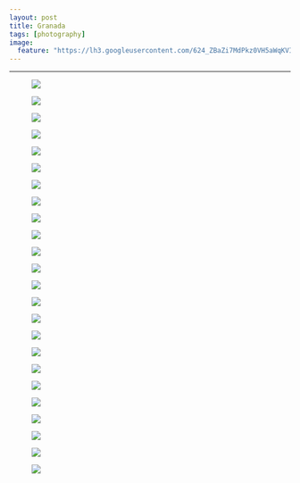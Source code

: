 ```yaml
---
layout: post
title: Granada
tags: [photography]
image:
  feature: "https://lh3.googleusercontent.com/624_ZBaZi7MdPkz0VH5aWqKVICNNBvvV_V_gqXxLdRflgLwlX36e-whxQixweH_OtWpu1c_P9B0KNBkYPdSk5uLzaa0YKw2fW4ZCw13Ml33vA4YKX2CTb6029HcGUaJYzPpgPCyYFjYhc-scYMBsQi72NPU1CUwF0vtTm1SOWm-SrR4aUGv21uml5vXvCv8Jb6K7iOKKIxfL6-O8CXdpsi0Knf5uLZTvs0N8uzUIOP7XKtEmsojMM7kqbjRsOWPJjJb6-y0nrHxD8XDaK_vOsfjfSTVy63YYU8NKt7Z9qZTDDveOlp4T1jqS0h705QFG3pv9TWcBa3V9k2RNBQuaDCvQQOn_GyKSVsPrZd-k_c1aiqboFkgR2mTVFLxToAA8THrNqM6BhYh_fMj3PAmgIANzuZlwo5G9QuvJDP_aLJRaQ812V4oyomJMisDW8scd0UMECMw4zxT_O58z0Emh2ruxu8KzCpD7861Rl1mMeBM_g_HbEmLNYZ7NO_rRcNjWezVAW52xFvR-vUx6cpg9t4xT_VVRByaWTyoktuKBVZBMNztQw82OwR-fnoOry72OAeGUw6x8h97C_iWk_SfBRGIjNoi78QiD9VquokFoDiJIcJVKpCYB=w1200-h806-no"
---
```


<hr>

<figure>
	<img src="https://lh3.googleusercontent.com/f2bIqU4DvcWvXx8BInOTivNe72vXMjf-s5BZmZztp2t3BUZuFnPrcfYGHOI1KkT-6MwHDnD9_ryJL9_-Opy0Rbr14nxd52vvGecDEkFAziH-UacdSyiZvuqGpTCE_gRbR-aOArw7qPqFBYl1-gwGgHIcrmi7dPs-j7ShLYEatAtqbo4OduLmd_H32HUxRlKw2_KRKANrdkZuQUlWv-sfIA0pjdL_nUd5a-aiRuJYAq6zsYqaPLKEqL1kEgDcGI3V6KMfPBwlCwmAeU1_JUlPL52jAYShx9A2hbxZNEe_77F5zqH3sqceYwY7gJPd6acFw9Yqr82Nepd1jEX3LlLIIUoZck1m2WQwnMioh8hM6SwC52VahOB03vpMkySk7IrLm7iN22PK22aI3rxOQUWr3uztmbWd32VC2wfizRDRbyZYZt3dt9XigQ0AyHt4j-g8uU-ww1P3lu2V_4zw1hOar4E5Db3E8F338v5mhRpwyfBvKatzv6_jvDBMIoBBOWnTnnvgVTj8hV07D1w__QUnRyuLn3BoxL_ysmy6qUT4dbvaIhQ98PJFqLSbLUMJgyi9qmlBDxpQJ9n0VEcyojNYmLn9j8ZMSmVHerl2d13YackQpOuhYRPL=w1200-h806-no">
</figure>

<figure>
	<img src="https://lh3.googleusercontent.com/EIoN84KLomHsy669iDheB8cMQShaf3faZlVeJTM_9HXokuQZ_XE0nysci41Pt8WebssRHkzGhkaR9N4Jqt-YzLsTXaPBqhtO-Mbyg4Ld2-GBiVsEF3Uy19UjkmlMDB72LnlEXT_IWUed5NS20tHkBV9icqpIDIpt-VeLsoZrUsGDFrlmeaChWq8O7mOi4wkSOjSHetJZ4VW6_nJRGDPYmhAjjz_Sb8AtcRsygA9s9sYBAjDy4SkJc7sU-1bBBUJXyY83oJnxlD-jDiRF-BxCLXwpEFDXGC7eJnc2dpvU5crlHoxrdA-vv8wh3SFDhE0fL5sXipz2JfvErdII7mzkGww4VqrtuMZwA3h3flPj9tcWKv6TQiTIn-IaV7y3BSRZkM7vYY1ZJ4teGUCsdvcP96V3XByeiB-sNPGzaUS-hzvSALWkFvPIPOXqPgxFFB27J8fufHz5j33dzZ1nKeTDGGL3Xg0zQ8OWL8ZYv4G0sy9Fv9Mt2LYMw-h9c7GZniEXr-rFN-7g7TPBOVnAF4HYQkyZFSIGSFx5dfkCcsGXse3RBWk5XeYItUcEjTBEXfGImApWwQMo5sh0BnOMHuYLEq8fstkSPmPPIIo8YwcCY1YXV2hMfeZd=w1200-h806-no">
</figure>

<figure>
	<img src="https://lh3.googleusercontent.com/RWL31co6NGeTUwIeWEYuW_0ABXryuPwu9mIQouLC-dLBpciwKMlL8iI1aYBxqJmPqiSgenWL2bndimcsvK1ii_zmS80C2-99Yj9wkj5QDQ3CTRzX1OhvK7P1OVtVJRSi7VhO45I8NFoMX40Pob_uO3gYF6Nn_SZOs0_q2GqpKdCu31itqEQmBHzixVBfKFEWF5U_-TvDz49UZCxJd7T62ZK_jcnzw2MHmTkEPHmX0tgWueh481iBEU9qKVTdtDLefFWzUQd4XtSlUVfiaZ7NQOz9hodCTbuyfjsaAi_fRr5aoEaPmAEzoE903sceum2vCAYJFM9b1zM2_cUGIorDxzUyPR_XsSQvSdUVkY3vizzhx0Ob8sKXYiQGLzgIPa581MgcjIKPwpsmKXGQnBQcvoXEapVCzI7heInTojw4cK3sEgSRm2FZpAUvE8nMORR99vcRN0Rs8Uh_7G7e_bZHkyOo_j9i0yRyZT9DMNztPTkIWeaGLA0pblfeY8XI_Pgr8sHwH_FYqIdtMeRomUAHKGXtej6ABYArJQbfxEQGN5DFmV85vxbLMAPAz9UbcVIkjWTud0iGHlj4d4nf0tqMg2S6RwNi3N_YL6U3j2h6rLBZ2xaUgNP_=w1200-h806-no">
</figure>


<figure>
	<img src="https://lh3.googleusercontent.com/u7OJisZaXElGrjxLxyUdSjTnH0E48B3NTG77fJyfyytw29my9O-FbLwTU5-kdwI8ijXyMiMyyrCf9VORu5nhk9_xj9n5WtGZermz3Pu8GwRuNmwC1ya1bCYWZ5Gph7L0GXCteBzTjx3cR3csYiqsmub5b36f_odKAGzx0HzAvEyS5GtH5PwYloLJf0uzmSM0jqtmXVOLRZI7ZPcROJgU3UtSuavjjSq8CMQzlzqPyMx8UTKhof0FrMzMbtJyhPh8zPdeoRYYYtvTaJTHR2PmuvTiYv6IZqub04yVVrYJkqrUt4bros9yFLHiygW_Kk3Z_P4X7MwKo5sI65AUt1T3wwbErLU6qhHDu8jYTzEYWp4DUDAksiRHKMVB5DQqYah9bJaouGeNuJGq4KBK9wIlxqCRkI_ICOh4yEJR2F8MpZsfyjJxpppyjJxOjngnWZzi6VJW_rOXO7INHsfr4TCOspInd3xbeRxclDCEB3bFsbzNKjAffi2pPJVFwMUS0fiu3HQ0xOjQt6L0wA5XcXeVRRyzr__3MWrGtXepq5MmLY_TAwn4N3L3ychoyetKHq9S8AKzOoZRYxITitQXtuzvJzsGDysH4On2aNlxCyyIKLAb8Bed5I4c=w1200-h806-no">
</figure>

<figure>
	<img src="https://lh3.googleusercontent.com/iJ1Ke4lW65jnbEtsK5ES-cZ40oYjWPSIqG55z8oYkgWqz9WUzPzmZFEo4b-s9JGJGQcuGwqtcKmTmO3wc9sYKgmU1vXawovSo2UgFV_4eF4ZfRoXk4XqeSRL-mUuRcAOIw1IY-trW4_D25M7TAf9xeD74qp_H6fCH6cpsqxAYZwWtAJjO51gKGNN_Vw5ahRbJK1hND_8lFT2jK_33l36whxnWI1xv-P80IuodT6-8jqplA0ziokxvoWyHsSU3BkuAkxsb6qiSSdDShBfd0bUNyk5piwbUHymG1smq--jc2tn2DH0UP1BbQaRE27jH3KnTnshHJ3LnNUHYYL49PFAzcc_RUiXium7S_DUbehDe0i5UuVrzN4rws9FXkasOYatnJSLbUbGkDQxVQotsTA-UImP54xVihGFsttTwJFcXY0OhvTH8uCuT8_cq93haR6lZPNwTaLKcdFF6SCMrB9wwhdaKqQQjp6Exl9ShLFtA8BwNuEsvF7AsH-j_WZL6jbAt3rrXsxnLrBatAopAYmg1ZgkdFUVPFBVui4e1jIjZbT5z9Q1rO2CYDDuE5pFmm5A6j7TXciNdI117r2f5_qB0gPddG5MiE-FQCG4fZ7vuce8VYXSYIVD=w1200-h806-no">
</figure>

<figure>
	<img src="https://lh3.googleusercontent.com/Vd5uGZBNEP29Qou7bYwGy5lM4BfveaFS1MexwsqwSiJDKT7BT6G2lS7B3gdzzs-exxMiathlK8A1n2PVrk8Ln99LzM0u-NgLnWytP9AmqK8px5o-UBK9GHQ88u50GeJcEWzy0OcF0754OshWYP0eSncyFR6cg4QV4I968bRGgsyv8FDA4kzO0pZbU5TWC0CWoRlvkh8WYz9oC7iZe0hsIoydBBL9VZ1gQxuib-yfPa5aVAhQj7hxeTI8WxoM5EnaCYcGjI5yms2UzSCYVJMGk3JpbtJvmHqPQrsZ3IWv9ZxRo-yAFco-GJPra7UxqzBYJaMVq4nnzM3P2Ls4jX2jubHm7jOERFky2FwnZQfayjCNhE-w2Nvwc3ssoNvGhOg5qLe5IBqvvPNkN90yy_eqVK1oLnlQ6-gFR6L74QO9mlscjAXhBEWIXyybbMoPu8nmc8_gR2u5_SkDPGVj-cpfFMQviJgS3XORwkjEBboQltcfUU2p3mSxacoC0y_Y8zY2wtRKKASS8W_vsUS9q-rPX2gsIxoy4_PHG6c1lY4gq1Gz8xIPyamu7qLwmH1B-t1osvDt1mmEkZ3gPuefAm0S6dKgGvsKDyPpcWYQT6cb8VuK32vSAKon=w1200-h806-no">
</figure>

<figure>
	<img src="https://lh3.googleusercontent.com/tCV7fLgqlSdz_Qz9_6DDDa_Mk3GjZoAR9AWTU6ZoUjD5zyyGK30kl48BnE_1zzNRvzUU_pAObSFHEYiLNYKFxQh2lFZ5fBAGQ9BMRRtSRON3Bw2nVzziN6ZBiaeWkoVcXJVQ6A5-7L79jhuer1gOoll8AdkrJYzP5-eTsgBYjc92Rw6DTP6yXRo9sHWbhN6zTOnDpnkS2CqTDbeu13nHHz1PcS58CtEXvwbtiE3DXC9ffNNwt01hrXbfp65MXflwS9S4Bcygqzx6aVl2AkaEl_ocxA7AdWTXhoyVIB6A_98urZD8H6O81OebfcuoHa6G-GUuob9oCz6kO57_WUM7KUWCsCFMSIzc3zBlGGXIWJD7mN5SnCXt9Rr36u_y0VwpnWt_wm8JKyL7yww6-JP61ojAM0frWOewArj-0x6VoqQUrL8tH9CZiuHC4c9t1uHe8Hm6eVGHu6-ZlzAep-7i3K2o8JgWHRhlw50tBZlULQGevtcclLItqjmueahfRgPlMPiKqSzbzPRezcJW64BpKMz9E2f0btgvStg2p6rZDYUT9WeF-FweHsrgiUhmPGyoJ8vGVAHY3FvaG_qpREYiTcueasKBg2GCQhW9J0vWmFv1wBjckW3m=w949-h637-no">
</figure>

<figure>
	<img src="https://lh3.googleusercontent.com/624_ZBaZi7MdPkz0VH5aWqKVICNNBvvV_V_gqXxLdRflgLwlX36e-whxQixweH_OtWpu1c_P9B0KNBkYPdSk5uLzaa0YKw2fW4ZCw13Ml33vA4YKX2CTb6029HcGUaJYzPpgPCyYFjYhc-scYMBsQi72NPU1CUwF0vtTm1SOWm-SrR4aUGv21uml5vXvCv8Jb6K7iOKKIxfL6-O8CXdpsi0Knf5uLZTvs0N8uzUIOP7XKtEmsojMM7kqbjRsOWPJjJb6-y0nrHxD8XDaK_vOsfjfSTVy63YYU8NKt7Z9qZTDDveOlp4T1jqS0h705QFG3pv9TWcBa3V9k2RNBQuaDCvQQOn_GyKSVsPrZd-k_c1aiqboFkgR2mTVFLxToAA8THrNqM6BhYh_fMj3PAmgIANzuZlwo5G9QuvJDP_aLJRaQ812V4oyomJMisDW8scd0UMECMw4zxT_O58z0Emh2ruxu8KzCpD7861Rl1mMeBM_g_HbEmLNYZ7NO_rRcNjWezVAW52xFvR-vUx6cpg9t4xT_VVRByaWTyoktuKBVZBMNztQw82OwR-fnoOry72OAeGUw6x8h97C_iWk_SfBRGIjNoi78QiD9VquokFoDiJIcJVKpCYB=w949-h637-no">
</figure>

<figure>
	<img src="https://lh3.googleusercontent.com/wPp9wwE-DSw-6RQgzka_IBj3FICqVGlNsOn8aUU7oH1467mSG53aCHlXFzqmcaxsKT9NtX-dWDqIJKizOFkYGljb9HK81rz8qpnnIMSabCWNlMMvFgXBiCH2fFiZz8Htwvl0hLzgVDFXhRtU8UCKoXLUGzDPSSLv7VjtcgEaqFXFM1-nYUV12-Nbf3hgurr6nKjo-j_wJPo1m2L88GMk3RvklF282YOw2T9vNjAE9i1St6mmGfTNY07iQQIiOpfA8y3AKR3GYMvGPVlP08HPfwukcv4Ii_sjTklADITUadpaZwUgX-9txPHVT3JP1qYFtTyDj-8imnc6AoDljUpP0Ku26ab_eUpaTjl76w4yXYpBn52dliybI2RgLF1cq9wzB_dBHGncUemBPNZBK3Hshply4YifOfPjhGmL4rwgR6_iymIwRxT14aYC1e-1D8IllS-e1lou9FThaLvGqjYGuxhEiiObbi68dxMiB_0OdmE9t5eN318qX01n0xTT9v3garGuQuFtkKa7t03-maziPkxsI7HGjqmzz806skiFsW19WwkxPupsbSzsOcvqwhkt3CI92kNwFVTwmynuk4L0lftiJuBdzr7fEQIY95lWn4z8K3BBX6iQ=w949-h637-no">
</figure>


<figure>
	<img src="https://lh3.googleusercontent.com/oPXkbzrwNuKGMTR5SjdTOnOyG6GrYz6dpIHfTWWRn10Lso7k_Og-4a9alq2GdfzdR76Ia2HVltXv06Pm-VYvMiJyt1AmyYNOdfs6eCxw-EjhgFj0Myh0tKAPaWZe3Xfr1zTPyl4xWzDoiGZSd_IX2N6f4iduPl9PmOneTium8XL40-Qb6edWRHiaACB_VTRjC4vxdEHtg__Bj6AQJjTCchv9Ta0ydmCu_urHJ-DY1m5Ioam_DpDjrOACQgkTyrO_iOpXx21rujrNQSDDYs-r60-kd2RLIiZoNPoBHw6bd4RTKTxXZcY7zWrSRXVKbTTkYlatFp2oXLc23Xzrt6ERn1yVoIErMekkJVDDAMeCZmTTZk66IWeR0p7R8QeD390o_q4NWlzw-qssTjyWGuUdzGjtS92Ud3zlD802O3xkdjKL5dkZ2dBZMoqSU4rK5EW4Umyu3A-32i5LxcNVhWGdtuMbU5GvL0cQrJi9cZMkfo2Yav1lkA8AWTw46o4GUseHdF1Ie_LdudTAJoL39OqegdO8aRNVXq3-IoFPGsRNaN4_uH0FDcIVdd-lq_CL9K61_fTFZMpGT_fF1WL5f6ApzzmPYpM40KoZyT6tATWgKi0irHmGu-CY=w949-h637-no">
</figure>

<figure>
	<img src="https://lh3.googleusercontent.com/gE6fCa5bSgA1GmKMqS-Vt3fvsoq2qemD6_7a4OxTY_z6RO3vakWmKaMLt4iM4bXr-eZqrk2Q6vIe6rqZ2B5UskJ8BYOa-sQ43QIbLvuDsY0kkoeU8GNaCpA68Q95gKIi0lkF0TNMFfOMrTLBf3unNvDIg0xIwpT0NTkP0UW_QZ2KtuP2Abg6QnS6DIYwi4dPZy7ZqrVw-c7vzuS42QI_72d0Z1-tnlosds4LkbqsjTswNIkyKEm-HbnO_zqRclXLtvF0j4tS6FCnE0WU46kv3Q8sSQm-sWEKCI3fyjd99PfP8CsJntMwzwGvMspM7k7-m5E_TOqeYn_VMUFbrsfRYu4429G0Y3fEBOQtplbz_JBZ9PTbtvucnaQKiZZdWaaZQT7H4oIVMVxs1vcdvwgfhgks9aLB9ynojLoV0pxeD4gAWIApAWqss0mJdGV7isaa-TVp43QeNChWJUl6B9I3QOLTrlqmO9U1PHjTjguv24Nm6vJL2q5VVpqYt1pZ5tezBSHQ5IPPGeLjqM4pD-dDsVbp9kVVrTlAEnvE7CbcmcU6gxzHedfR3QW_u00iEKTgjFYNKFcrJJyLNmW-mOqoDlTLd5wICgMo3Ujw8sEALRj2QHzaX4KQ=w950-h637-no">
</figure>

<figure>
	<img src="https://lh3.googleusercontent.com/2HAKsImwlCgZo-ADFry6VsBEmUyDGEaVDFvTBUIpdmmYFBVm46qETzNe6ogNEtUDB6-wqpyf32lVmQJfd_wnBg8JfqTxhwqFXxMnncEq3Wk3SohVMF23trfruPBL_x2pPP3KBaiPi4ruavOlIHZcfhZCVl6hXd2o7BJmBkz04xZ-3N6RGHJfJede4WCRbOWOXWuLxwwFLzczGXs5CxlIxUxtK5GaYk2tkfC1ECQdXR0Yrsi_BpIhghX3X42yfuXIv72KHKqwH1bfhhwpy7iri1TSY6iEzGeIGkf3tjzs4miX42r-GadKu4L9qsK9M_mFg_v5I4Q-QNkiNTJz-aYPuXMGhwY7XybcjSW0-HBlpE9EGX4pgPF6LtZ96Ns2yTPVW9_rhwcWTbXXInqLJAvzXMr7tt_kTNuQg6EyoonUlnK0YHk3XlHU3qM0uYW-F3lAiW-mTa0Ax8HuzV64D0pZnwmIic2rs86Dmz5rrqtVlvWdcRzyXdbyFGjMFiNvkRJRViBpV3_8CqN1hMbEIpelr0CPPRxwQ4GPxhX62HAjC9sGAe1Tbr9-B4UMyX-8MqlGuKoadRgcdFBeLGWchazEEKDTutgJ3y0mD0QY6dcZrKxB3fj37gcc=w950-h637-no">
</figure>


<figure>
	<img src="https://lh3.googleusercontent.com/CwpCv4_fqCkgPbjpzOiCbS7XUqqa6FtvQQBgvOlz_D0aTo9VTmTVz7xoupBrK13uHo6xy4-Oz45yniuBQ_ZEQqU6wkb9Hfd7ZwPaqvCZ6anZfFmvxUKy0Ym1ApLq27iZ5e2TeWy4y7wSzhTnstCWimDfg2U8pcdteRCvTvOw_8T35KUrM6bT-CV3SXWOzpYuFwcrH-kU6lITZHIhSkGiLwoFy-uw_LhH8Rxcggkh_Xk5MBGDf3t9MHjMOx-wc5okI6mMT8Y5kE_HlLgow4oWE7XrYPmTdhmrCztlXhb5fEEXgumYzekbLmCt15uJve-Q7Ysbkq_HbzaSDJhQMUV4xEFjIciCTZ3Iy7tzfxwDPHY1qzrhaiGiE9pGIjP2k0dXVsvtYtv4Qw-1z76_xRf0KMSzeIwNjc2q0kCiWrnN6EoFxsFDV7zFK3bascSPk4aO8mm18z4Q7X8utOFv4oXsr4MeijgfUho4ep1TXatK5Z9ReZcEtw6-Ej5fV_fDAkDkHjRX8LcGDGVFOr0ybLio0ouFTIC-xvT9zA1saNDhGSnNe5LcgW-9_1SAjCddpbglgQqoFOJxT8uKlsAHBoKcJyyRFok0WgPA8NZfmKVTcYHzM6GVPRze=w950-h637-no">
</figure>

<figure>
	<img src="https://lh3.googleusercontent.com/Mk0e-x8GLDA0n_4Tvdl3SgeNXwrX5pn-mEzpZ-NB24tddQR8Bpyo1ynHGbGtEZPwFzch8oF1nP2096CwHZwCtuA2qLq_BxXJLyY9Hdm4LINN_T5vMK83S7O09CyLFrJq8lxcMpH48J5Ltl-Au5DsmQFRJM-_-w9v8vzX4wJl1p4iitOELBBcFoCCjCLOnM7dNdVYu1xMQrFSwvCwUDyc-JtFIl5v6hzrJxw_2Jlos2BwB5y5VPmf0O7RHC-43tduYYC1Dw07q-369zyfRy3oEYnNIA_wrBs1LcTGRpJOsvz4zkRsbD36VhFMvE4GMH0SxllomVuN-MYncGMHBxJp_oFJQAZCDIL-b62JnmkHIHOsKVx3B1YMBMoqpIyAyfFVjhu0sNO6pa8gv7YMBih2Cy7BcPK7WwpHIGKdo5O4_SAc8AEeXvf6IkjzAWUDjxNHLFfJIYyyHTMl7gkrQRxAUatPjAD_pXV8Zybm0b5Xcj7BNoCDZ9BU_5whcqHyNelMWJb9egqzInMqpLDLNAfosDC_irPL88DRZ3l4L618VQhTo9G-6kQrXzG8iSuoe8ezLaSa-QUoGjFDfHTupMrBcZBdG_gjtozQB6wSGGxCN0uENfWUkNXJ=w950-h637-no">
</figure>

<figure>
	<img src="https://lh3.googleusercontent.com/vd-P3NXPH1B_B9DTS8-Vqm2YCDcmtvKPz-obPexWfem5LlmqhRp25RtoLapqD3pWazyMFqnqsOEB21tSBM4tWn-KK2c9mH_BXB7wBYuro1pV39nYliLAW_uYeLV0k5d_G0qjIR8cl_No50DHBCBb47RLEL_LxAvWRpYzGwfFcVUw2rCY1Oezf-z7sOm7Ws2ajMhABN2hOQ7E_UxN0RJ-8Gbbkpjuo0ddA-I_MxImZcB5ehY6dkPeFmr9OT8nowAEN98l1xTdpTrA0Pfvm8K_rX0Sy3KHvtWjF6_jW5Ohwuz6gfVk2NuKAuhhwUG-1FtO_wwayXPyR-167qf8PStIEQSULBjmm73Qe0IXt4o7ZDn0EwnwacpIfsdpVTcb0lZOq-k_QWyAkOlsX0mYwmOEf_yMbE_O4iyRvLkcarGvWYajREQV16462Hek_zNVPJDtn3C7z6QWUFDGaCxNu-BbKDiknWchAUUFo4sAZq6xNxIDDuaEc4ilXSDMp17ZTeCwXVHfyzwmsPC3PnCZ_M4yehuAAHlc4_ILRcEhlGZIYksVGu-bwx00FCurSXKNAoQrSTjUr9oYaNM0zqVblAMevRpmd08SxgOnRNgZbvKzvQd21uriPqCy=w950-h637-no">
</figure>

<figure>
	<img src="https://lh3.googleusercontent.com/cGv7jnC0bZ_VzlopXFVftwn3Rhb6krWZeWKMiFXAZl6uSOcppfWMsWe59fWxEnjQ3kOEYiBBOJiqW4Mq-0S8mMB0sLhrlSx_blfezGX9U_BR6Quwmhj5lE5DetKkKfsiLjUNh5U4sHxSPxIfx6IqjYS3MCRBELNJQPRJ91cMldlOT7YVom9ISCpSIslyP8396ONrrF5SOJGHVWvRPjyzJuJz2O2nmF_ZlVT4jPEkl26qGeXuN2AryS97oQHkpcnaUQvfvOWHS2oLfn5nV5Og5hvIUw0HDckY4FFyrxAhUHJUdhWkRtMLc545SJBOYP5zCzfG8ugvPxDavfeH_S1v5ZJnQkGsGrmbYfxBaLOZ11x4F080K507S2G-FJcmzLa_nlzaeTQeZc7z2_ui42tffFuGd-2EXFIW1QqDxGvDizv8Zm8DnkJ1GJSz29dOxVwOSFZHeKBdCA_B02ez14GF6y4anGFnjJNiiDaVCP7xXbK0ZhbeE-34L5I0-eq6Ed7gbjj18VGWGU-U-PQs6cDdC_kmWu5_jf4Twyz2rrh7UDurEtei7U74UL4GMlEnjNdz1LPquUP2SpkD-Jb3Bm8-6YC0uZaInuadVKb48rcIROu6Yv90NOyw=w950-h637-no">
</figure>

<figure>
	<img src="https://lh3.googleusercontent.com/d2wnq_9u__8wf0T-r3S5Lvc2Nyotv6u0DFbWaqLcaxchDGB4AgRCNyCB_kUbmzYxrFR_HW4Tpj-Y0zLrHs3zk0RufRJAIWzp6O4HmMSFJ5-4DhmF1Jp_YhRNvqpxjqT4wcfgWjkZL6TSdDhkU1T7AcmnmDXSgJWTgxIoH9-0Pal7RBCpGOHlx3J6pEogjjquiGpT85n_dtEVaHDewY0LgTnislxeM5hgGDxETzTh3RFqlMcN6IB8LR5CdM7ednRMkuAmJj3qO9Alg9ioPl1jvvKkesy8gs2UwVTiK_oY5Spima3GcTH60tPIgsfaMO8Q4HaO18AQUY3JmX47CuBmFvSi-mZnvt8f9zpiLyR8mPnNm_qTik4dm9K7SM-lG02UBavbHfNn1QIq40490i5wSVoaIgYWgPLq7-4dVq_OBPEJnOa3xUZHBpntE7WfCwfLkXkNNmXClfLNaGFtEUW7viibIBmL_hQoLIIUb_JWIm4ig83-iuo8LSh_UYo5EjH46yy3v0bxUYvfDyfRxpBzwZBNRMK1ti2dcwaMSVsXbN54U1Jr8FuIwq04D_1-nocyBX9EXJpkPSxs-1NEO4HbG4Q3WnUMTnzekfjcA0v2StQJWMD6JD_v=w950-h637-no">
</figure>

<figure>
	<img src="https://lh3.googleusercontent.com/yDHoFvk0oLXGrNQ9e1-gvnpNVG-4I7Ub7fDnUb3d_CJFn0rjK6Mk30FvLy-8oUVbn5K69J5Ss_P3RR6eC_jMbYmwHM4Qy0NXoUQ2CLyzXlH_9JK_n4_S-amSZPoBh-IXYIW4r_6NEIBWfq27RFDQUPKDy5NtAfbrALRbRGmoXKcDcjqjx7FEhfhs2OCaRD-Uzyha8DOBIj03gCRV5ORw87OhwLidYRqHfIIp199aqc3zT4-AxnYjBwdqPkwbC7npRu-ISTX6yAL7wIrP-m25oyesA4jRuemB0cBqa-PLI8qfvUPKVarOhlZ43hdreW9yybl1yI7LZuElquU3FojHfIBX4MT-vUVuZCRJkkDj-Et04qWW-IRYQF2r01iVojXlJhyvThMInOVqZdYUFEszO5gMNlVSkBj0F-n4C9MvqdRWU_TnMiaZaQlW-jmiLdQa_9rzIzD3cIMD4XP-47Hen9ZLfONF2TQt5_spKQChF-lmSH3WQXWtc7l36KxHcvGKEsuUaZ5qZ3pIUDXVa_7K9dDDGLqDLj76IP9om5jfOp1nn8qXZsNX7p4cy8h6KxLlJ96ytMsLS8gHI5t-_JM2g6zTrJJ7pIs6iKmVNBBeYekcwqvOoGkj=w950-h637-no">
</figure>

<figure>
	<img src="https://lh3.googleusercontent.com/8w9ucFeVi8thTSQj5Dlm3BVkXd52zhtV75KBG8trzKHH8JDVpAHArcBYxa125Abw2nBy9wznlacUnhTDAG1QCQbKUAF9E4wmlS19xOL5BNc5pH_baDtuizL89kYNlpW-WFTwe5gOF8PN_7UBmGdyNM1GqdUMdz5dS5YDLtNr-7AKtO8IbESFn7A8fXIZTJv6WBaY2v5H5FLCW1Hov6snKsNaG0eW0VNgnv7WajeVMIN069jKa7flb7uLmfMBaJnTkeYKo7hM2XSnwh_fQUrvGNEOTb8JXls0Rn3U6HlmnVkKrzReddFcwrQZCRqcXHGjsZ8V1COfIwQfvb82EYMOJqGOp5iY5Zauf6Piv5iaVeQieK4aRPEuYunfKGGMs9qn_N9U43djSse_pIxwp7CrXMOXDTwjU3Ea2sV2Cjse3GtinL-BA_TyqjJVn3WDPoBCKm1fRV2ahoTeZBFRUXRXqssUs1ST0j9WWeQLu6UMr5FR8QiOowaqW9GUvkqsgbQ00MN_QlxAxm5qeRnknItHdbPNRV_YvvFFVmgEI2T41BhI1N1MFjBtV9nEIvkF3zRC1YNffZkjywmXUc6Qst2PqcH29JBmowHPyBTxcWwb4PyaH2IWxp8b=w950-h637-no">
</figure>

<figure>
	<img src="https://lh3.googleusercontent.com/l7j5GvTuz_KVTfwK7NxZytuUsmXz8FOiBoDuVXLIWlsEghnQpnF8CYhZw2A11uxQuOPv4szG29F7hwVBFg1DWT_rICqvgtySp8uyRbcnB8HGG7wuDKwfZi4DrNyXINN3cIOn5gT2TytIk3uFT6uQ_Rw1mnf3-oQk1sDCjj1LnKhB_emSZ0_GzmR5s_8qs8zt-8Rk6mb54BDSXgDIyatscIseqmEBE8H4HwQJB2riU5h2A06rGzGawkCS7pIIWPxe42LLuR1LZsZcMKJksH-WumQZfTG_e-2u3MRhugB1WcWFTu5VtgNCLWY16gLMnlyz3VNHL_ALk_fU1clpUuvzuKMdZe83wqVEoz8gqGldZ2aPxMWWzQRhotPU0vGCOb6ZxpovZ8UwrlE3dPU3QPk6oTKkmn-4z-6MTEqs9EetpCtzt9PT2ZxotF0Evqrwj8URdMVyJ7AAcIB_HSDYJDL9rhd0gOGXCEf7A55kF5n_RWiw34xqMR7FU9j0_ohz5DywS-7u8eprHxdJrqp4uEeeTwkbaQfT-SBc48SLXt-dmN2L49KlWwJf9KId4dYjd_aq4RJl6OUExquHUpY3CxfVfIc2nuFiTBvNrEI3aHQ1ky0ZeMg_qU2M=w950-h637-no">
</figure>

<figure>
	<img src="https://lh3.googleusercontent.com/7wJpciKONCwaTwT6cB1tVgI8ipzzffvCwQ68pTKUyL6nzqf4SAg4OxZZ2TDIJRk-v75zFnr7tA6S1RmVNeDTPu-XcUFamp7U7bSUivhr00cyMUcSQRdGiyEFMOgTXISrC-nRDWvZk0M2WK1LrseygXXLNCeepb9eSxYYCFD803VleL5LxpgE4w5CUYLXjJ4Yy5R16_CmPWEAVDDc_Eb0S4UyUOBzIl7wOrGKo-gT9dBhOGQLrenOo_NIz6M41_zcaF5K595s2UrHXqEfnugEy2ggom6K9tCnpT-9CMfP8G2GPtkWEhtxiq1lvqn5xgayoYPXsbnf1E0gTu5yzbQqJVJxIM5mhILG6-_-cGe-V-tzjEedmo1djdwg0mwCrCZnRkkLDVHUE9w-cqc-tJcUES4s3Qo4G3bT_g-0YaUCMi441sUdGv85rz03ct9RBnbh3M1ZKU3PpXUKccgivKI4AgIFKSJ4VfjVvEWgEQbjM_lKrphsldg3htyEk8LDHWq7cKOkSKK1nQzWnW3m0jhxi1fZtRbwGeuKFDZDzj5VaK7VrZB7OybS6jdc-scgHlGdr6H-tiweR7if7JcilQxP_75GaH34wcNqDxg6S4hOHuGPhB10sbk8=w950-h637-no">
</figure>

<figure>
	<img src="https://lh3.googleusercontent.com/cx21_KoTS-D-Edn9Oam4Bfy-bR-vWD06dZtKrast9LydKkPkMKzJyVvhHDvq12OsyJIX6T6fEATSFUyWYZ9z7__qfjWStx7lMPmybyBgJ8L8DqL7Z6UjmU5vld-IdVE2CrA9cWRY29U72iYFtWNXJskFko4gu5G-eTdIcE3qbOImDFZZsCRi55MFXQISLnB5svU6a9wFGFSe5CdJL2QZt5JMMoKbAnOfp5yG9Wm4szk1yoRMkGaF7DceoDZp6RzLi2oWwEnoUkm-82wFxSeTxyeztqQjyjYQrS0O7BfrnG5Wg5_bdgFt4zOZH5p1kWd3CiS8L2TaVNGzFTvEyRNljWy03jy6c-02mDWmDkPZiCPTQIM640YhKK2QtdwfkFVUldb9bVDnpH5AX8ax3kLc7qT4TngxNKAkFV_rOYnrgAZ90KKF_a2GUNw8LT-7U3u-QgC9phVZzSKW6HfA5O9-NYzHXgD_HJPeDb1VRi42NfJNHMo2XIUXkvcm02nHauXpOIt7EaEYiEndmGcs1ZM03Y7IjRbjET2bEelA0bW6RYG2HfH9HAs7HiTnBiUPyWXRnRUHnbCwghS6vDOie5IXQ738oRja3EvjMouFu6XriAujudcV1PxY=w950-h637-no">
</figure>

<figure>
	<img src="https://lh3.googleusercontent.com/YMHCn9L9ryye6R2JEZG2e6p4XajScUkFi_9Q1GDTIsbNyNsB9IM1WEH46YiUrfGSqbxasONT-8SQolYdX5VFu0S8fskmr2AJglNVnsz0M1B2v8jsIIBSQtMrYqJjXwxPMDLK8mZDJzRgKEAr43HmObb7DoodlWHs0lBZi7nzWecg8kOODs_YhrxWWpfqhuq2-4jjqeVpW0BTat4I0m_Mn6umlbLxLvm1Pyn-3bmARHsruEj8yGRef-bMqaRaQHUfomu1z-23Qqxexdo6vHLnd3I9NTd37FeVo0lipGR84fInnhS_hmpVfO9GiRgvxvqDbMT02WN_5VrZ8dW-oG9pXwCGFRB-d8iaC-UxvNQ5yT60c9xJxnJ7MpFYmPqDHZ19HYSuIkTFuIBaZKzjUeoR7D9rVJLzhF9wuVzeRV1sjpWGfUEk3Ag05mkYHsAf9MMnmTzQMExoVvyGy2IFTYKDlARzKL4pw6aOY7pt2d1Dr-1ftFBLUqqfes4iHBXymQkLPYLyQBHfR4CjhjYvNzjrqLgRIk3icLdayL1CvfKr6YQAh4rey6dasEpbrHnrTwzTbC7dBEPrOrj84MV3j45sIhWs68DvAQ7tJSuKvlHeow-1Z4BobSSR=w950-h637-no">
</figure>

<figure>
	<img src="https://lh3.googleusercontent.com/RLqSfNKZUD_Suy2O2CBmmqdyXFZx_EyPWMopKbJE3knqbZH_xOUHEPc04y052LVy9MJ7Jv8uYOOcUWHmQEdDjFUro50CeWuKxikTHIfQh_L_eCywhHNKXP7lOgqZ7_6_yZqe5UwnYuTMEL81sLlVipegKdh13-EPP5MImyk1oDwVj5EegWvVMzNKXXLHK8q0So9n00omqycO43-P1JLl9n62TbTn1V15uQHKXu_93IlraJl3OCKQAIHBWa4a2bZxxttaqCcuK2i4YnGcRbb6pYnF5jurX9m5e50b_K54DLwjUQF68RBxVFvGM3JEnCdEjpakqYQXpanMfe_4GpLYA6MRCNFYNsiB1wMG7ISwbujx-V_A4HIBmCtazUu87I50zHVpuoYgNH6K3R26nK3r0mdH17GO5go9wr-tKWGLHD5i7DJjGnNSvVyL6PCpOijr_udkfxArla2UBXdOwBoxhhNkHCFpoZHxX1yJWccCJjtaW8svDLwaxDeykjEFSpFr6BZivsLfMxUUO8wApaTMwiRd1Y_oPP824hB7ljosJLEwN_FnQHlwbN7m9_i1xqg4xC-ez6Lt_iqC5Cj1QjIyPwdLaRj9xDZxytsgHDC_rzctjIxvp3lD=w950-h637-no">
</figure>